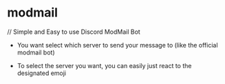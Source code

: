 # modmail
// Simple and Easy to use Discord ModMail Bot

- You want select which server to send your message to (like the official modmail bot)

- To select the server you want, you can easily just react to the designated emoji
